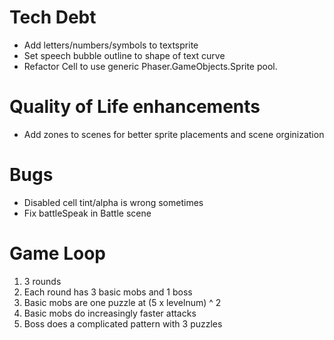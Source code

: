 # Tech Debt
* Add letters/numbers/symbols to textsprite
* Set speech bubble outline to shape of text curve
* Refactor Cell to use generic Phaser.GameObjects.Sprite pool.

# Quality of Life enhancements
* Add zones to scenes for better sprite placements and scene orginization 

# Bugs
* Disabled cell tint/alpha is wrong sometimes
* Fix battleSpeak in Battle scene

# Game Loop
1. 3 rounds
2. Each round has 3 basic mobs and 1 boss
3. Basic mobs are one puzzle at (5 x levelnum) ^ 2
4. Basic mobs do increasingly faster attacks
5. Boss does a complicated pattern with 3 puzzles